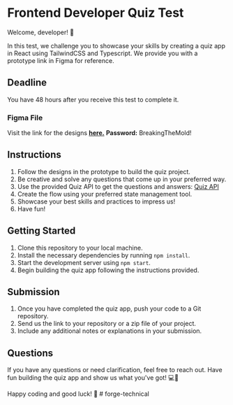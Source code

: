 # Frontend Developer Quiz Test

Welcome, developer! 🚀

In this test, we challenge you to showcase your skills by creating a quiz app in React using TailwindCSS and Typescript. We provide you with a prototype link in Figma for reference.

## Deadline

You have 48 hours after you receive this test to complete it.

### Figma File

Visit the link for the designs **[here.](https://www.figma.com/design/uNM9KUVj7PSZWXYO0JPzhS/Quizz?node-id=0-62&t=5dzSoTfK3dQHf8ep-1)**
**Password:** BreakingTheMold!

## Instructions

1. Follow the designs in the prototype to build the quiz project.
2. Be creative and solve any questions that come up in your preferred way.
3. Use the provided Quiz API to get the questions and answers: [Quiz API](https://quizapi.io/predefined-quizzes/javascript-essentials-everybody-should-know)
4. Create the flow using your preferred state management tool.
5. Showcase your best skills and practices to impress us!
6. Have fun!

## Getting Started

1. Clone this repository to your local machine.
2. Install the necessary dependencies by running `npm install`.
3. Start the development server using `npm start`.
4. Begin building the quiz app following the instructions provided.

## Submission

1. Once you have completed the quiz app, push your code to a Git repository.
2. Send us the link to your repository or a zip file of your project.
3. Include any additional notes or explanations in your submission.

## Questions

If you have any questions or need clarification, feel free to reach out. Have fun building the quiz app and show us what you've got! 💻🎉

Happy coding and good luck! 🌟
#   f o r g e - t e c h n i c a l  
 